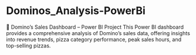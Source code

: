# Dominos_Analysis-PowerBi
🍕 Domino’s Sales Dashboard – Power BI Project This Power BI dashboard provides a comprehensive analysis of Domino’s sales data, offering insights into revenue trends, pizza category performance, peak sales hours, and top-selling pizzas.
